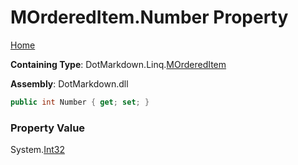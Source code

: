 <a name="_top"></a>

# MOrderedItem\.Number Property

[Home](../../../../README.md#_top)

**Containing Type**: DotMarkdown\.Linq\.[MOrderedItem](../README.md#_top)

**Assembly**: DotMarkdown\.dll

```csharp
public int Number { get; set; }
```

### Property Value

System\.[Int32](https://docs.microsoft.com/en-us/dotnet/api/system.int32)

